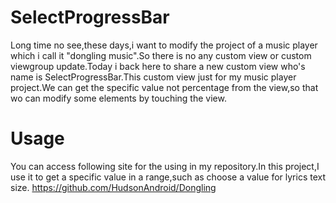 # SelectProgressBar
  Long time no see,these days,i want to modify the project of a music player which i call it "dongling music".So there is no any custom view or custom viewgroup update.Today i back here to share a new custom view who's name is SelectProgressBar.This custom view just for my music player project.We can get the specific value not percentage from the view,so that wo can modify some elements by touching the view.

# Usage
  You can access following site for the using in my repository.In this project,I use it to get a specific value in a range,such as choose a value for lyrics text size.
  https://github.com/HudsonAndroid/Dongling
